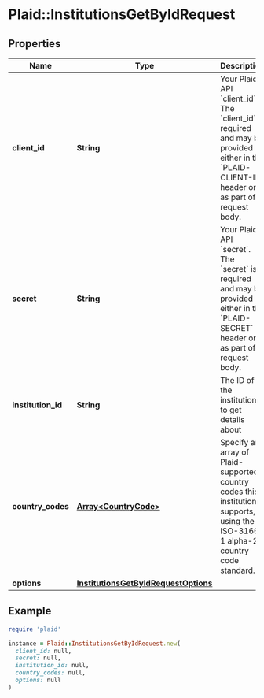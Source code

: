 # Plaid::InstitutionsGetByIdRequest

## Properties

| Name | Type | Description | Notes |
| ---- | ---- | ----------- | ----- |
| **client_id** | **String** | Your Plaid API &#x60;client_id&#x60;. The &#x60;client_id&#x60; is required and may be provided either in the &#x60;PLAID-CLIENT-ID&#x60; header or as part of a request body. | [optional] |
| **secret** | **String** | Your Plaid API &#x60;secret&#x60;. The &#x60;secret&#x60; is required and may be provided either in the &#x60;PLAID-SECRET&#x60; header or as part of a request body. | [optional] |
| **institution_id** | **String** | The ID of the institution to get details about |  |
| **country_codes** | [**Array&lt;CountryCode&gt;**](CountryCode.md) | Specify an array of Plaid-supported country codes this institution supports, using the ISO-3166-1 alpha-2 country code standard.  |  |
| **options** | [**InstitutionsGetByIdRequestOptions**](InstitutionsGetByIdRequestOptions.md) |  | [optional] |

## Example

```ruby
require 'plaid'

instance = Plaid::InstitutionsGetByIdRequest.new(
  client_id: null,
  secret: null,
  institution_id: null,
  country_codes: null,
  options: null
)
```

